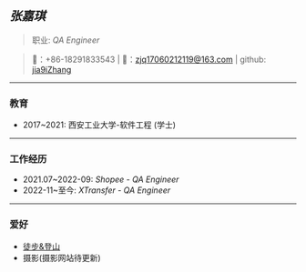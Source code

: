 ## *张嘉琪*

>职业: _QA Engineer_

> 📱：+86-18291833543 | 📮：zjq17060212119@163.com | github: [jia9iZhang](https://github.com/jia9iZhang)

------
### 教育
- 2017~2021: 西安工业大学-软件工程 (学士)

------
### 工作经历
- 2021.07~2022-09: *Shopee - QA Engineer*
- 2022-11~至今: *XTransfer - QA Engineer*

-----
### 爱好
- [徒步&登山](https://github.com/jia9iZhang/mountaineer)
- 摄影(摄影网站待更新)